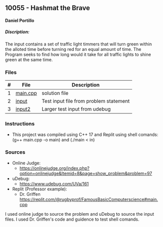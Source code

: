 ## 10055 - Hashmat the Brave
#### Daniel Portillo
##### Discription: 

The input contains a set of traffic light timmers that will turn green within the alloted time before turning red for an equal amount of time. The Program seeks to find how long would it take for all traffic lights to shine green at the same time.

### Files


|   #   | File                       | Description                                                |
| :---: | -------------------------- | ---------------------------------------------------------- |
|   1   | [main.cpp](./main.cpp)     | solution file                                             |
|   2   | [input](./input)           | Test input file from problem statement                     |
|   3   | [input2](./input2)         | Larger test input from udebug                              |


### Instructions

- This project was compiled using C++ 17 and Replit using shell comands: (g++ main.cpp -o main) and (./main < in)

### Sources

- Online Judge:
  - https://onlinejudge.org/index.php?option=onlinejudge&Itemid=8&page=show_problem&problem=97
- uDebug:
  - https://www.udebug.com/UVa/161
- Replit (Professor example):
  - Dr. Griffen https://replit.com/@rugbyprof/FamousBasicComputerscience#main.cpp


I used online judge to source the problem and uDebug to source the input files. I used Dr. Griffen's code and guidence to test shell comands.
